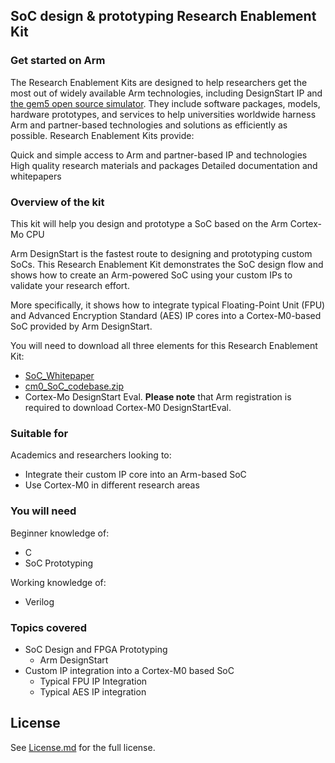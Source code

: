 ## SoC design &amp; prototyping Research Enablement Kit

### Get started on Arm
The Research Enablement Kits are designed to help researchers get the most out of widely available Arm technologies, including DesignStart IP and [the gem5 open source simulator](https://github.com/arm-university/arm-gem5-rsk). They include software packages, models, hardware prototypes, and services to help universities worldwide harness Arm and partner-based technologies and solutions as efficiently as possible. Research Enablement Kits provide:

Quick and simple access to Arm and partner-based IP and technologies
High quality research materials and packages
Detailed documentation and whitepapers

### Overview of the kit
This kit will help you design and prototype a SoC based on the Arm Cortex-Mo CPU

Arm DesignStart is the fastest route to designing and prototyping custom SoCs. This Research Enablement Kit demonstrates the SoC design flow and shows how to create an Arm-powered SoC using your custom IPs to validate your research effort.

More specifically, it shows how to integrate typical Floating-Point Unit (FPU) and Advanced Encryption Standard (AES) IP cores into a Cortex-M0-based SoC provided by Arm DesignStart.

You will need to download all three elements for this Research Enablement Kit:
- [SoC_Whitepaper](https://github.com/arm-university/SoC-design-and-prototyping-Research-Enablement-Kit-/blob/main/SoC%20Whitepaper.pdf)
- [cm0_SoC_codebase.zip](https://github.com/arm-university/SoC-design-and-prototyping-Research-Enablement-Kit-/blob/main/cm0_soc_code.zip)
- Cortex-Mo DesignStart Eval. **Please note** that Arm registration is required to download Cortex-M0 DesignStartEval.

### Suitable for
Academics and researchers looking to:
- Integrate their custom IP core into an Arm-based SoC
- Use Cortex-M0 in different research areas

### You will need
Beginner knowledge of:
- C
- SoC Prototyping

Working knowledge of:
- Verilog

### Topics covered
- SoC Design and FPGA Prototyping
    - Arm DesignStart
- Custom IP integration into a Cortex-M0 based SoC
    - Typical FPU IP Integration
    - Typical AES IP integration

## License
See [License.md](https://github.com/arm-university/SoC-design-and-prototyping-Research-Enablement-Kit-/blob/main/License.md) for the full license.
